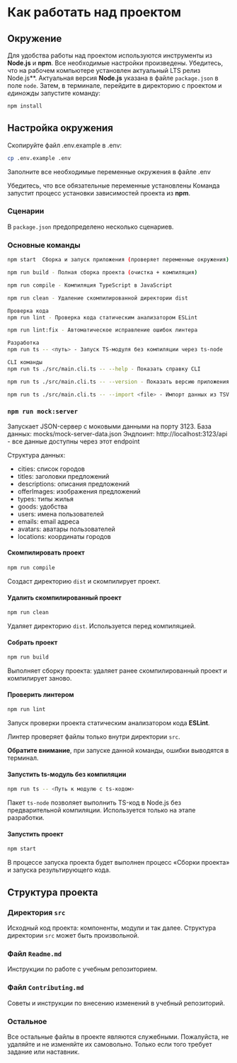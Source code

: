 # Как работать над проектом

## Окружение

Для удобства работы над проектом используются инструменты из **Node.js** и **npm**. Все необходимые настройки произведены. Убедитесь, что на рабочем компьютере установлен актуальный LTS релиз Node.js**. Актуальная версия **Node.js** указана в файле `package.json` в поле `node`. Затем, в терминале, перейдите в директорию с проектом и _единожды_ запустите команду:

```bash
npm install
```
## Настройка окружения
Скопируйте файл .env.example в .env:

```bash
cp .env.example .env
```
Заполните все необходимые переменные окружения в файле .env

Убедитесь, что все обязательные переменные установлены
Команда запустит процесс установки зависимостей проекта из **npm**.

### Сценарии

В `package.json` предопределено несколько сценариев.

### Основные команды
```bash
npm start  Сборка и запуск приложения (проверяет переменные окружения)

npm run build - Полная сборка проекта (очистка + компиляция)

npm run compile - Компиляция TypeScript в JavaScript

npm run clean - Удаление скомпилированной директории dist

Проверка кода
npm run lint - Проверка кода статическим анализатором ESLint

npm run lint:fix - Автоматическое исправление ошибок линтера

Разработка
npm run ts -- <путь> - Запуск TS-модуля без компиляции через ts-node

CLI команды
npm run ts ./src/main.cli.ts -- --help - Показать справку CLI

npm run ts ./src/main.cli.ts -- --version - Показать версию приложения

npm run ts ./src/main.cli.ts -- --import <file> - Импорт данных из TSV
```

### `npm run mock:server`
Запускает JSON-сервер с моковыми данными на порту 3123.
База данных: mocks/mock-server-data.json
Эндпоинт: http://localhost:3123/api - все данные доступны через этот endpoint

Структура данных:
- cities: список городов
- titles: заголовки предложений
- descriptions: описания предложений
- offerImages: изображения предложений
- types: типы жилья
- goods: удобства
- users: имена пользователей
- emails: email адреса
- avatars: аватары пользователей
- locations: координаты городов

#### Скомпилировать проект

```bash
npm run compile
```

Создаст директорию `dist` и скомпилирует проект.

#### Удалить скомпилированный проект

```bash
npm run clean
```

Удаляет директорию `dist`. Используется перед компиляцией.

#### Собрать проект

```bash
npm run build
```

Выполняет сборку проекта: удаляет ранее скомпилированный проект и компилирует заново.

#### Проверить линтером

```bash
npm run lint
```

Запуск проверки проекта статическим анализатором кода **ESLint**.

Линтер проверяет файлы только внутри директории `src`.

**Обратите внимание**, при запуске данной команды, ошибки выводятся в терминал.

#### Запустить ts-модуль без компиляции

```bash
npm run ts -- <Путь к модулю с ts-кодом>
```

Пакет `ts-node` позволяет выполнить TS-код в Node.js без предварительной компиляции. Используется только на этапе разработки.

#### Запустить проект

```bash
npm start
```

В процессе запуска проекта будет выполнен процесс «Сборки проекта» и запуска результирующего кода.

## Структура проекта

### Директория `src`

Исходный код проекта: компоненты, модули и так далее. Структура директории `src` может быть произвольной.

### Файл `Readme.md`

Инструкции по работе с учебным репозиторием.

### Файл `Contributing.md`

Советы и инструкции по внесению изменений в учебный репозиторий.

### Остальное

Все остальные файлы в проекте являются служебными. Пожалуйста, не удаляйте и не изменяйте их самовольно. Только если того требует задание или наставник.
